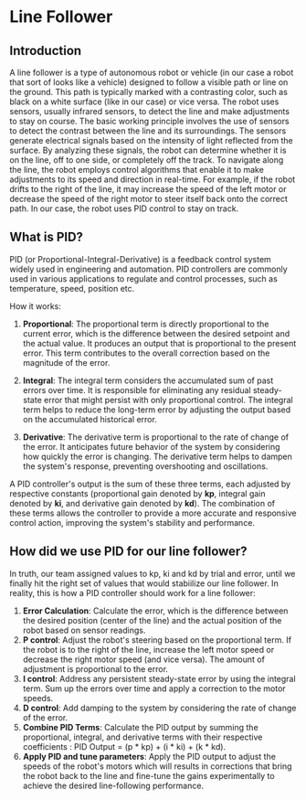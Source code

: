# Line Follower
## Introduction

A line follower is a type of autonomous robot or vehicle (in our case a robot that sort of looks like a vehicle) designed to follow a visible path or line on the ground. This path is typically marked with a contrasting color, such as black on a white surface (like in our case) or vice versa. The robot uses sensors, usually infrared sensors, to detect the line and make adjustments to stay on course. The basic working principle involves the use of sensors to detect the contrast between the line and its surroundings. The sensors generate electrical signals based on the intensity of light reflected from the surface. By analyzing these signals, the robot can determine whether it is on the line, off to one side, or completely off the track. To navigate along the line, the robot employs control algorithms that enable it to make adjustments to its speed and direction in real-time. For example, if the robot drifts to the right of the line, it may increase the speed of the left motor or decrease the speed of the right motor to steer itself back onto the correct path. In our case, the robot uses PID control to stay on track.

## What is PID?

PID (or Proportional-Integral-Derivative) is a feedback control system widely used in engineering and automation. PID controllers are commonly used in various applications to regulate and control processes, such as temperature, speed, position etc.

How it works: <br/>

1. **Proportional**: The proportional term is directly proportional to the current error, which is the difference between the desired setpoint and the actual value. It produces an output that is proportional to the present error. This term contributes to the overall correction based on the magnitude of the error. <br/>

2. **Integral**: The integral term considers the accumulated sum of past errors over time. It is responsible for eliminating any residual steady-state error that might persist with only proportional control. The integral term helps to reduce the long-term error by adjusting the output based on the accumulated historical error. <br/>

3. **Derivative**: The derivative term is proportional to the rate of change of the error. It anticipates future behavior of the system by considering how quickly the error is changing. The derivative term helps to dampen the system's response, preventing overshooting and oscillations. <br/>

A PID controller's output is the sum of these three terms, each adjusted by respective constants (proportional gain denoted by **kp**, integral gain denoted by **ki**, and derivative gain denoted by **kd**). The combination of these terms allows the controller to provide a more accurate and responsive control action, improving the system's stability and performance.

## How did we use PID for our line follower?

In truth, our team assigned values to kp, ki and kd by trial and error, until we finally hit the right set of values that would stabiilize our line follower. In reality, this is how a PID controller should work for a line follower: <br/>

1. **Error Calculation**: Calculate the error, which is the difference between the desired position (center of the line) and the actual position of the robot based on sensor readings. <br/>
2. **P control**: Adjust the robot's steering based on the proportional term. If the robot is to the right of the line, increase the left motor speed or decrease the right motor speed (and vice versa). The amount of adjustment is proportional to the error. <br/>
3. **I control**: Address any persistent steady-state error by using the integral term. Sum up the errors over time and apply a correction to the motor speeds. <br/>
4. **D control**: Add damping to the system by considering the rate of change of the error. <br/>
5. **Combine PID Terms**: Calculate the PID output by summing the proportional, integral, and derivative terms with their respective coefficients : PID Output = (p * kp) + (i * ki) + (k * kd). <br/>
6. **Apply PID and tune parameters**: Apply the PID output to adjust the speeds of the robot's motors which will results in corrections that bring the robot back to the line and fine-tune the gains experimentally to achieve the desired line-following performance.
